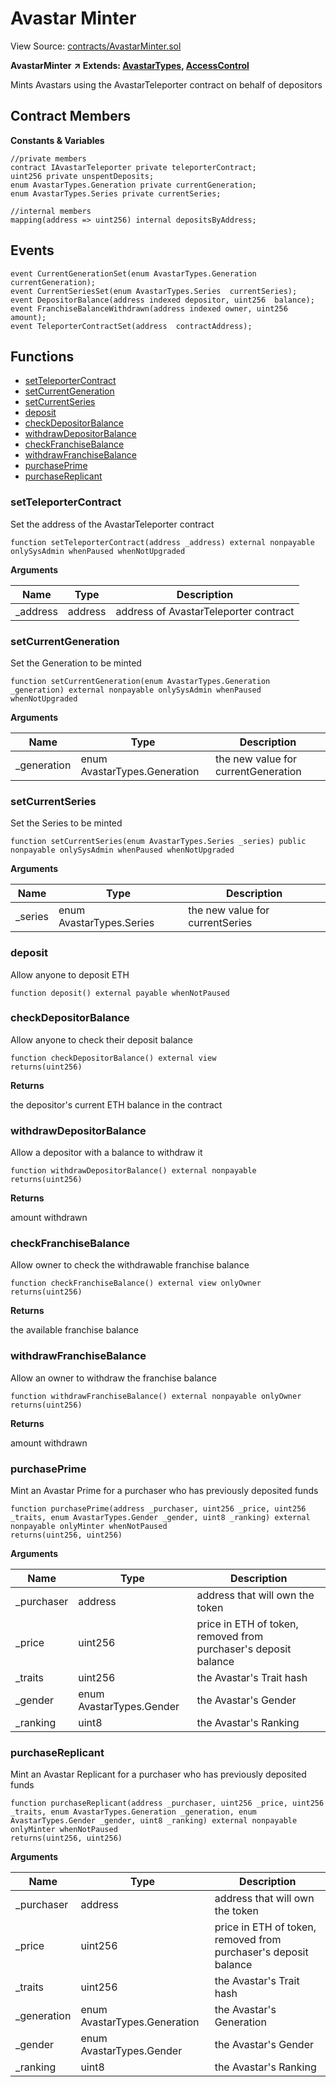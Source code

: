 # Avastar Minter

View Source: [contracts/AvastarMinter.sol](https://github.com/Dapp-Wizards/Avastars-Contracts/blob/master/contracts/AvastarMinter.sol)

**AvastarMinter** **↗ Extends: [AvastarTypes](AvastarTypes.md), [AccessControl](AccessControl.md)**

Mints Avastars using the AvastarTeleporter contract on behalf of depositors

## Contract Members
**Constants & Variables**

```solidity
//private members
contract IAvastarTeleporter private teleporterContract;
uint256 private unspentDeposits;
enum AvastarTypes.Generation private currentGeneration;
enum AvastarTypes.Series private currentSeries;

//internal members
mapping(address => uint256) internal depositsByAddress;

```

## Events

```solidity
event CurrentGenerationSet(enum AvastarTypes.Generation  currentGeneration);
event CurrentSeriesSet(enum AvastarTypes.Series  currentSeries);
event DepositorBalance(address indexed depositor, uint256  balance);
event FranchiseBalanceWithdrawn(address indexed owner, uint256  amount);
event TeleporterContractSet(address  contractAddress);
```

## **Functions**

- [setTeleporterContract](#setteleportercontract)
- [setCurrentGeneration](#setcurrentgeneration)
- [setCurrentSeries](#setcurrentseries)
- [deposit](#deposit)
- [checkDepositorBalance](#checkdepositorbalance)
- [withdrawDepositorBalance](#withdrawdepositorbalance)
- [checkFranchiseBalance](#checkfranchisebalance)
- [withdrawFranchiseBalance](#withdrawfranchisebalance)
- [purchasePrime](#purchaseprime)
- [purchaseReplicant](#purchasereplicant)

### setTeleporterContract

Set the address of the AvastarTeleporter contract

```solidity
function setTeleporterContract(address _address) external nonpayable onlySysAdmin whenPaused whenNotUpgraded 
```

**Arguments**

| Name        | Type           | Description  |
| ------------- |------------- | -----|
| _address | address | address of AvastarTeleporter contract | 

### setCurrentGeneration

Set the Generation to be minted

```solidity
function setCurrentGeneration(enum AvastarTypes.Generation _generation) external nonpayable onlySysAdmin whenPaused whenNotUpgraded 
```

**Arguments**

| Name        | Type           | Description  |
| ------------- |------------- | -----|
| _generation | enum AvastarTypes.Generation | the new value for currentGeneration | 

### setCurrentSeries

Set the Series to be minted

```solidity
function setCurrentSeries(enum AvastarTypes.Series _series) public nonpayable onlySysAdmin whenPaused whenNotUpgraded 
```

**Arguments**

| Name        | Type           | Description  |
| ------------- |------------- | -----|
| _series | enum AvastarTypes.Series | the new value for currentSeries | 

### deposit

Allow anyone to deposit ETH

```solidity
function deposit() external payable whenNotPaused 
```

### checkDepositorBalance

Allow anyone to check their deposit balance

```solidity
function checkDepositorBalance() external view
returns(uint256)
```

**Returns**

the depositor's current ETH balance in the contract

### withdrawDepositorBalance

Allow a depositor with a balance to withdraw it

```solidity
function withdrawDepositorBalance() external nonpayable
returns(uint256)
```

**Returns**

amount withdrawn

### checkFranchiseBalance

Allow owner to check the withdrawable franchise balance

```solidity
function checkFranchiseBalance() external view onlyOwner 
returns(uint256)
```

**Returns**

the available franchise balance

### withdrawFranchiseBalance

Allow an owner to withdraw the franchise balance

```solidity
function withdrawFranchiseBalance() external nonpayable onlyOwner 
returns(uint256)
```

**Returns**

amount withdrawn

### purchasePrime

Mint an Avastar Prime for a purchaser who has previously deposited funds

```solidity
function purchasePrime(address _purchaser, uint256 _price, uint256 _traits, enum AvastarTypes.Gender _gender, uint8 _ranking) external nonpayable onlyMinter whenNotPaused 
returns(uint256, uint256)
```

**Arguments**

| Name        | Type           | Description  |
| ------------- |------------- | -----|
| _purchaser | address | address that will own the token | 
| _price | uint256 | price in ETH of token, removed from purchaser's deposit balance | 
| _traits | uint256 | the Avastar's Trait hash | 
| _gender | enum AvastarTypes.Gender | the Avastar's Gender | 
| _ranking | uint8 | the Avastar's Ranking | 

### purchaseReplicant

Mint an Avastar Replicant for a purchaser who has previously deposited funds

```solidity
function purchaseReplicant(address _purchaser, uint256 _price, uint256 _traits, enum AvastarTypes.Generation _generation, enum AvastarTypes.Gender _gender, uint8 _ranking) external nonpayable onlyMinter whenNotPaused 
returns(uint256, uint256)
```

**Arguments**

| Name        | Type           | Description  |
| ------------- |------------- | -----|
| _purchaser | address | address that will own the token | 
| _price | uint256 | price in ETH of token, removed from purchaser's deposit balance | 
| _traits | uint256 | the Avastar's Trait hash | 
| _generation | enum AvastarTypes.Generation | the Avastar's Generation | 
| _gender | enum AvastarTypes.Gender | the Avastar's Gender | 
| _ranking | uint8 | the Avastar's Ranking | 

